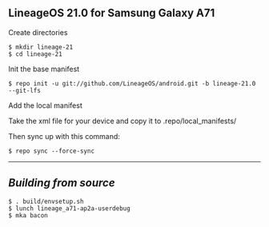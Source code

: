 LineageOS 21.0 for Samsung Galaxy A71
------------------------------------

Create directories

	$ mkdir lineage-21  
	$ cd lineage-21

Init the base manifest

	$ repo init -u git://github.com/LineageOS/android.git -b lineage-21.0 --git-lfs
  
Add the local manifest

  Take the xml file for your device and copy it to .repo/local_manifests/

Then sync up with this command:

	$ repo sync --force-sync 

-------------
 
_Building from source_
---------------

	$ . build/envsetup.sh
	$ lunch lineage_a71-ap2a-userdebug
	$ mka bacon
